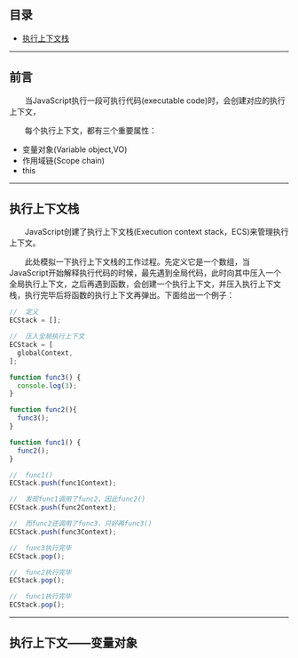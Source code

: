## **目录**
- [执行上下文栈](#stack)


---
## <span id="forward">**前言**</span>

&emsp;&emsp;当JavaScript执行一段可执行代码(executable code)时，会创建对应的执行上下文，

&emsp;&emsp;每个执行上下文，都有三个重要属性：
- 变量对象(Variable object,VO)
- 作用域链(Scope chain)
- this
---
## <span id="stack">**执行上下文栈**</span>

&emsp;&emsp;JavaScript创建了执行上下文栈(Execution context stack，ECS)来管理执行上下文。

&emsp;&emsp;此处模拟一下执行上下文栈的工作过程。先定义它是一个数组，当JavaScript开始解释执行代码的时候，最先遇到全局代码，此时向其中压入一个全局执行上下文，之后再遇到函数，会创建一个执行上下文，并压入执行上下文栈，执行完毕后将函数的执行上下文再弹出。下面给出一个例子：
```js
//  定义
ECStack = [];

//  压入全局执行上下文
ECStack = [
  globalContext,
];

function func3() {
  console.log(3);
}

function func2(){
  func3();
}

function func1() {
  func2();
}

//  func1()
ECStack.push(func1Context);

//  发现func1调用了func2，因此func2()
ECStack.push(func2Context);

//  而func2还调用了func3，只好再func3()
ECStack.push(func3Context);

//  func3执行完毕
ECStack.pop();

//  func2执行完毕
ECStack.pop();

//  func1执行完毕
ECStack.pop();
```
---
## <span id="">**执行上下文——变量对象**</span>

&emsp;&emsp;
